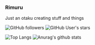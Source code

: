 ### Rimuru

Just an otaku creating stuff and things
<br>

![GitHub followers](https://img.shields.io/github/followers/MrReekoFTWxD?label=Github%20Follower&logo=github&style=for-the-badge)
![GitHub User's stars](https://img.shields.io/github/stars/MrReekoFTWxD?affiliations=OWNER&color=%234183c4&label=Github%20Stars&logo=github&style=for-the-badge)

![Top Langs](https://github-readme-stats.vercel.app/api/top-langs/?username=Rimmuru&layout=compact&theme=dracula)
![Anurag's github stats](https://github-readme-stats.vercel.app/api?username=Rimmuru&show_icons=true&theme=dracula)
